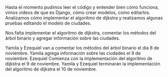 Hasta el momento pudimos leer el código y entender bien cómo funciona, vimos videos de que es Django, cómo crear modelos, como editarlos. Analizamos cómo implementar el algoritmo de dijkstra y realizamos algunas pruebas editando el modelo de ciudades.


Nos falta implementar el algoritmo de dijkstra, comentar los métodos del árbol binario y agregar información sobre las ciudades.


Yamila y Ezequiel van a comentar los métodos del árbol binario el día 8 de noviembre.
Yamila agrega información sobre las ciudades el 9 de noviembre.
Ezequiel Comienza con la implementación del algoritmo de dijkstra el 9 de noviembre.
Yamila y Ezequiel terminarán la implementación del algoritmo de dijkstra el 10 de noviembre.

